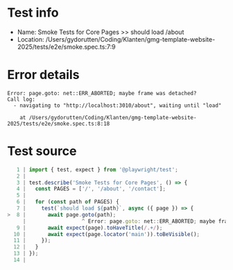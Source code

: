 # Test info

- Name: Smoke Tests for Core Pages >> should load /about
- Location: /Users/gydorutten/Coding/Klanten/gmg-template-website-2025/tests/e2e/smoke.spec.ts:7:9

# Error details

```
Error: page.goto: net::ERR_ABORTED; maybe frame was detached?
Call log:
  - navigating to "http://localhost:3010/about", waiting until "load"

    at /Users/gydorutten/Coding/Klanten/gmg-template-website-2025/tests/e2e/smoke.spec.ts:8:18
```

# Test source

```ts
   1 | import { test, expect } from '@playwright/test';
   2 |
   3 | test.describe('Smoke Tests for Core Pages', () => {
   4 |   const PAGES = ['/', '/about', '/contact'];
   5 |
   6 |   for (const path of PAGES) {
   7 |     test(`should load ${path}`, async ({ page }) => {
>  8 |       await page.goto(path);
     |                  ^ Error: page.goto: net::ERR_ABORTED; maybe frame was detached?
   9 |       await expect(page).toHaveTitle(/.+/);
  10 |       await expect(page.locator('main')).toBeVisible();
  11 |     });
  12 |   }
  13 | });
  14 |
```